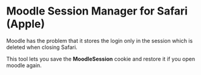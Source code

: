 # Moodle Session Manager for Safari (Apple)

Moodle has the problem that it stores the login only in the session which is deleted when closing Safari. 

This tool lets you save the **MoodleSession** cookie and restore it if you open moodle again.
